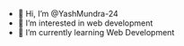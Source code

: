 - 👋 Hi, I’m @YashMundra-24
- 👀 I’m interested in web development
- 🌱 I’m currently learning Web Development

<!---
YashMundra-24/YashMundra-24 is a ✨ special ✨ repository because its `README.md` (this file) appears on your GitHub profile.
You can click the Preview link to take a look at your changes.
--->
